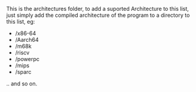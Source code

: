 This is the architectures folder, to add a suported Architecture to this list, just simply add the compiled architecture of the program to a 
directory to this list, eg:

* /x86-64
* /Aarch64
* /m68k
* /riscv
* /powerpc
* /mips
* /sparc

.. and so on.
